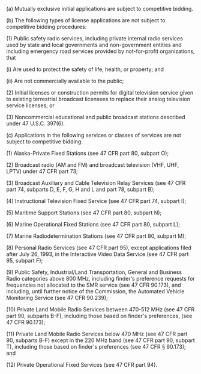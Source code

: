 (a) Mutually exclusive initial applications are subject to competitive bidding.

(b) The following types of license applications are not subject to competitive bidding procedures:

(1) Public safety radio services, including private internal radio services used by state and local governments and non-government entities and including emergency road services provided by not-for-profit organizations, that

(i) Are used to protect the safety of life, health, or property; and

(ii) Are not commercially available to the public;

(2) Initial licenses or construction permits for digital television service given to existing terrestrial broadcast licensees to replace their analog television service licenses; or

(3) Noncommercial educational and public broadcast stations described under 47 U.S.C. 397(6).

(c) Applications in the following services or classes of services are not subject to competitive bidding:

(1) Alaska-Private Fixed Stations (see 47 CFR part 80, subpart O);

(2) Broadcast radio (AM and FM) and broadcast television (VHF, UHF, LPTV) under 47 CFR part 73;

(3) Broadcast Auxiliary and Cable Television Relay Services (see 47 CFR part 74, subparts D, E, F, G, H and L and part 78, subpart B);

(4) Instructional Television Fixed Service (see 47 CFR part 74, subpart I);

(5) Maritime Support Stations (see 47 CFR part 80, subpart N);

(6) Marine Operational Fixed Stations (see 47 CFR part 80, subpart L);

(7) Marine Radiodetermination Stations (see 47 CFR part 80, subpart M);

(8) Personal Radio Services (see 47 CFR part 95), except applications filed after July 26, 1993, in the Interactive Video Data Service (see 47 CFR part 95, subpart F);

(9) Public Safety, Industrial/Land Transportation, General and Business Radio categories above 800 MHz, including finder's preference requests for frequencies not allocated to the SMR service (see 47 CFR 90.173), and including, until further notice of the Commission, the Automated Vehicle Monitoring Service (see 47 CFR 90.239);

(10) Private Land Mobile Radio Services between 470-512 MHz (see 47 CFR part 90, subparts B-F), including those based on finder's preferences, (see 47 CFR 90.173);

(11) Private Land Mobile Radio Services below 470 MHz (see 47 CFR part 90, subparts B-F) except in the 220 MHz band (see 47 CFR part 90, subpart T), including those based on finder's preferences (see 47 CFR § 90.173); and

(12) Private Operational Fixed Services (see 47 CFR part 94).
                                    

